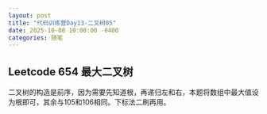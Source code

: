 ```yaml
---
layout: post
title: "代码训练营Day13-二叉树05"
date: 2025-10-08 10:00:00 -0400
categories: 随笔
---
```


## Leetcode 654 最大二叉树
二叉树的构造是前序，因为需要先知道根，再递归左和右，本题将数组中最大值设为根即可，其余与105和106相同。下标法二刷再用。

